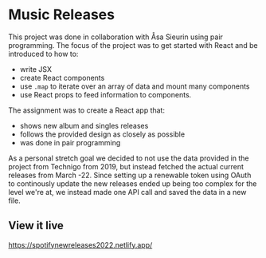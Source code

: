 # Music Releases

This project was done in collaboration with Åsa Sieurin using pair programming. The focus of the project was to get started with React and be introduced to how to:

- write JSX
- create React components
- use `.map` to iterate over an array of data and mount many components
- use React props to feed information to components.

The assignment was to create a React app that:

- shows new album and singles releases
- follows the provided design as closely as possible
- was done in pair programming


As a personal stretch goal we decided to not use the data provided in the project from Technigo from 2019, but instead fetched the actual current releases from March -22. Since setting up a renewable token using OAuth to continously update the new releases ended up being too complex for the level we're at, we instead made one API call and saved the data in a new file.

## View it live

https://spotifynewreleases2022.netlify.app/
